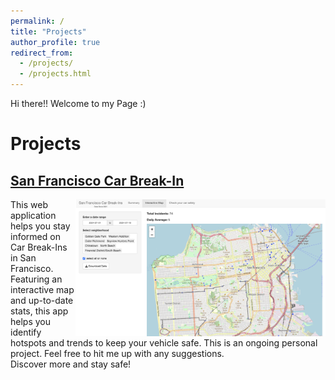 ```yaml
---
permalink: /
title: "Projects"
author_profile: true
redirect_from: 
  - /projects/
  - /projects.html
---
```


Hi there!! Welcome to my Page :) 


# Projects

## [San Francisco Car Break-In](https://eja1v2-bish.shinyapps.io/SFCarBreakIns/)

<p align="right">
  <a href="https://eja1v2-bish.shinyapps.io/SFCarBreakIns/">
  <img align="right" border="0" src="/images/sf_car.png" width="400" title="SF Car Break In">
  </a>
</p>  
This web application helps you stay informed on Car Break-Ins in San Francisco. Featuring an interactive map and up-to-date stats, this app helps you identify hotspots and trends to keep your vehicle safe. This is an ongoing personal project. Feel free to hit me up with any suggestions. 
<br>Discover more and stay safe!
<br/>
<br/>


